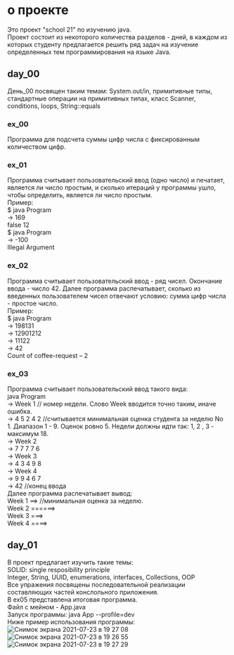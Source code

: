 # о проекте
Это проект "school 21" по изучению java.<br/>
Проект состоит из некоторого количества разделов - дней, в каждом из которых студенту предлагается решить ряд задач на изучение определенных тем
программирования на языке Java.<br/>
## day_00<br/>
День_00 посвящен таким темам: System.out/in, примитивные типы, стандартные операции на примитивных типах, класс Scanner, conditions, loops, String::equals<br/>
### ex_00<br/>
Программа для подсчета суммы цифр числа с фиксированным количеством цифр.<br/>
### ex_01<br/>
Программа считывает пользовательский ввод (одно число) и печатает, является ли число простым, и сколько итераций у программы ушло, чтобы определить, является ли число простым.<br/>
Пример:<br/>
$ java Program<br/>
-> 169<br/>
false 12<br/>
$ java Program<br/>
-> -100<br/>
Illegal Argument<br/>
### ex_02<br/>
Программа считывает пользовательский ввод - ряд чисел. Окончание ввода - число 42. Далее программа распечатывает, сколько из введенных пользователем
чисел отвечают условию: сумма цифр числа - простое число.<br/>
Пример:<br/>
$ java Program<br/>
-> 198131<br/>
-> 12901212<br/>
-> 11122<br/>
-> 42<br/>
Count of coffee-request – 2<br/>
### ex_03<br/>
Программа считывает пользовательский ввод такого вида:<br/>
java Program<br/>
-> Week 1 // номер недели. Слово Week вводится точно таким, иначе ошибка.<br/>
-> 4 5 2 4 2 //считывается минимальная оценка студента за неделю No 1. Диапазон 1 - 9. Оценок ровно 5. Недели должны идти так: 1, 2 , 3 - максимум 18.<br/>
-> Week 2<br/>
-> 7 7 7 7 6<br/>
-> Week 3<br/>
-> 4 3 4 9 8<br/>
-> Week 4<br/>
-> 9 9 4 6 7<br/>
-> 42 //конец ввода<br/>
Далее программа распечатывает вывод:<br/>
Week 1 ==> //минимальная оценка за неделю.<br/>
Week 2 ======><br/>
Week 3 ===><br/>
Week 4 ====><br/>
## day_01<br/>
В проект предлагает изучить такие темы:<br/>
SOLID: single resposibility principle<br/>
Integer, String, UUID, enumerations, interfaces, Collections, OOP<br/>
Все упражения посвящены последовательной реализации составляющих частей конслольного приложения.<br/>
В ex05 представлена итоговая программа.<br/>
Файл с мейном - App.java<br/>
Запуск программы: java App --profile=dev<br/>
Ниже пример использования программы:<br/>
![Снимок экрана 2021-07-23 в 19 27 08](https://user-images.githubusercontent.com/39241797/126818244-f3cdf738-53dd-4bea-91cc-2a34ce9465ef.png)
![Снимок экрана 2021-07-23 в 19 26 55](https://user-images.githubusercontent.com/39241797/126818250-042b770f-2f89-44c7-aa8f-718a3da38d24.png)
![Снимок экрана 2021-07-23 в 19 27 29](https://user-images.githubusercontent.com/39241797/126818255-fa227fcf-6293-40d2-a90c-ff3e05e60ad8.png)
